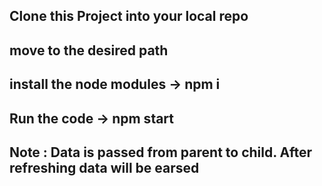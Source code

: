 ## Clone this Project into your local repo
## move to the desired path
## install the node modules -> npm i
## Run the code -> npm start
## Note : Data is passed from parent to child. After refreshing data will be earsed
